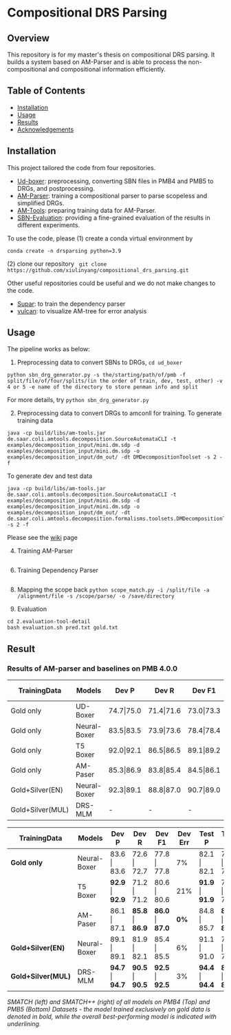 # Compositional DRS Parsing

## Overview
This repository is for my master's thesis on compositional DRS parsing. It builds a system based on AM-Parser and is able to process the non-compositional and compositional information efficiently. 

## Table of Contents
- [Installation](#installation)
- [Usage](#usage)
- [Results](#results)
- [Acknowledgements](#acknowledgements)

## Installation
This project tailored the code from four repositories.

* [Ud-boxer](https://github.com/xiulinyang/ud-boxer/tree/colab): preprocessing, converting SBN files in PMB4 and PMB5 to DRGs, and postprocessing.
* [AM-Parser](https://github.com/xiulinyang/am-parser/tree/unsupervised2020): training a compositional parser to parse scopeless and simplified DRGs.
* [AM-Tools](https://github.com/xiulinyang/am-tools): preparing training data for AM-Parser.
* [SBN-Evaluation](https://github.com/xiulinyang/SBN-evaluation-tool): providing a fine-grained evaluation of the results in different experiments.

To use the code, please 
(1) create a conda virtual environment by 

```conda create -n drsparsing python=3.9```

(2) clone our repository
``` git clone https://github.com/xiulinyang/compositional_drs_parsing.git```

Other useful repositories could be useful and we do not make changes to the code.
* [Supar](https://github.com/yzhangcs/parser): to train the dependency parser
* [vulcan](https://github.com/jgroschwitz/vulcan): to visualize AM-tree for error analysis

  
## Usage
The pipeline works as below:
1. Preprocessing data to convert SBNs to DRGs, ```cd ud_boxer```
```
python sbn_drg_generator.py -s the/starting/path/of/pmb -f split/file/of/four/splits/(in the order of train, dev, test, other) -v 4 or 5 -e name of the directory to store penman info and split
```

For more details, try ```python sbn_drg_generator.py```

2. Preprocessing data to convert DRGs to amconll for training.
   To generate training data
```
java -cp build/libs/am-tools.jar de.saar.coli.amtools.decomposition.SourceAutomataCLI -t examples/decomposition_input/mini.dm.sdp -d examples/decomposition_input/mini.dm.sdp -o examples/decomposition_input/dm_out/ -dt DMDecompositionToolset -s 2 -f
```
To generate dev and test data

```
java -cp build/libs/am-tools.jar de.saar.coli.amtools.decomposition.SourceAutomataCLI -t examples/decomposition_input/mini.dm.sdp -d examples/decomposition_input/mini.dm.sdp -o examples/decomposition_input/dm_out/ -dt de.saar.coli.amtools.decomposition.formalisms.toolsets.DMDecompositionToolset -s 2 -f
```
   Please see the [wiki](https://github.com/coli-saar/am-parser/wiki/Learning-compositional-structures) page

4. Training AM-Parser
```python -u train.py </path/to/drs_scopeless5.jsonnet> -s <where to save the model>  -f --file-friendly-logging  -o ' {"trainer" : {"cuda_device" :  <your cuda device>  } }'
````
6. Training Dependency Parser
```
```
8. Mapping the scope back
   ```python scope_match.py -i /split/file -a /alignment/file -s /scope/parse/ -o /save/directory```

9. Evaluation
```
cd 2.evaluation-tool-detail
bash evaluation.sh pred.txt gold.txt
```

## Result

### Results of AM-parser and baselines on PMB 4.0.0

| **TrainingData** | **Models** | **Dev P** | **Dev R** | **Dev F1** | **Dev Err** | **Test P** | **Test R** | **Test F1** | **Test Err** | **Eval P** | **Eval R** | **Eval F1** | **Eval Err** |
|------------------|------------|----------|----------|-----------|------------|----------|----------|-----------|------------|----------|----------|-----------|------------|
| Gold only        | UD-Boxer   | 74.7\|75.0 | 71.4\|71.6 | 73.0\|73.3 | .2% | 75.4\|75.4 | 71.9\|71.9 | 73.6\|74.0 | **0%** | 74.2\|74.4 | 70.3\|70.4 | 72.2\|72.4 | .4% |
| Gold only        | Neural-Boxer | 83.5\|83.5 | 73.9\|73.6 | 78.4\|78.4 | 8% | 83.9\|84.0 | 75.2\|75.2 | 79.3\|79.3 | 6% | 80.4\|80.5 | 70.3\|70.8 | 75.3\|75.3 | 8% |
| Gold only        | T5 Boxer | 92.0\|92.1 | 86.5\|86.5 | 89.1\|89.2 | 4% | 92.6\|92.6 | 88.3\|88.3 | 90.4\|90.4 | 4% | 91.3\|91.3 | 86.0\|86.0 | 88.6\|88.6 | 4% |
| Gold only        | AM-Paser | 85.3\|86.9 | 83.8\|85.4 | 84.5\|86.1 | **0%** | 85.2\|86.3 | 85.0\|86.1 | 85.1\|86.2 | **0%** | 83.1\|84.4 | 82.7\|84.0 | 82.9\|84.2 | **0%** |
| Gold+Silver(EN)  | Neural-Boxer | 92.3\|89.1 | 88.8\|87.0 | 90.7\|89.0 | 3% | 92.6\|92.5 | 88.8\|88.8 | 90.6\|90.6 | 3% | 91.6\|91.6 | 86.9\|86.9 | 89.2\|89.2 | 4% |
| Gold+Silver(MUL) | DRS-MLM | - | - | - | - | - | - | 94.0 | 0.2% | - | - | - | - |


| TrainingData         | Models       | Dev P           | Dev R           | Dev F1          | Dev Err | Test P           | Test R           | Test F1          | Test Err | TestLong P        | TestLong R        | TestLong F1       | TestLong Err |
|----------------------|--------------|-----------------|-----------------|-----------------|---------|-----------------|-----------------|-----------------|----------|-----------------|-----------------|-----------------|---------------|
| **Gold only**        | Neural-Boxer | 83.6 \| 83.6    | 72.6 \| 72.7    | 77.8 \| 77.8    | 7%      | 82.1 \| 82.1    | 70.6 \| 70.6    | 75.9 \| 76.0    | 9%       | -               | -               | -               | -             |
|                      | T5 Boxer     | **92.9** \| **92.9** | 71.2 \| 71.2    | 80.6 \| 80.6    | 21%     | **91.9** \| **91.9** | 72.6 \| 72.6    | 81.1 \| 81.1    | 18%      | **75.6** \| **76.5** | 2.5 \| 2.5       | 4.8 \| 4.8       | 92%           |
|                      | AM-Paser     | 86.1 \| 87.1    | **85.8** \| **86.9** | **86.0** \| **87.0** | **0%**  | 84.8 \| 85.7    | **84.6** \| **85.5** | **84.7** \| **85.6** | **0%**    | 45.0 \| 50.9       | **38.7** \| **42.5** | **41.6** \| **46.3** | **3.4%**       |
| **Gold+Silver(EN)**  | Neural-Boxer | 89.1 \| 89.1    | 81.9 \| 82.1    | 85.4 \| 85.5    | 6%      | 91.1 \| 91.0    | 79.1 \| 79.3    | 84.7 \| 84.7    | 12%      | 60.0 \| 62.8       | 8.8 \| 9.3       | 15.4 \| 16.1     | 79%           |
| **Gold+Silver(MUL)** | DRS-MLM      | **94.7** \| **94.7** | **90.5** \| **90.5** | **92.5** \| **92.5** | 3%      | **94.4** \| **94.4** | **88.7** \| **88.7** | **91.5** \| **91.5** | 4%      | **82.0** \| **81.9** | 5.5 \| 5.7       | 10.2 \| 10.6     | 82%           |
*SMATCH (left) and SMATCH++ (right) of all models on PMB4 (Top) and PMB5 (Bottom) Datasets - the model trained exclusively on gold data is denoted in bold, while the overall best-performing model is indicated with underlining.*

